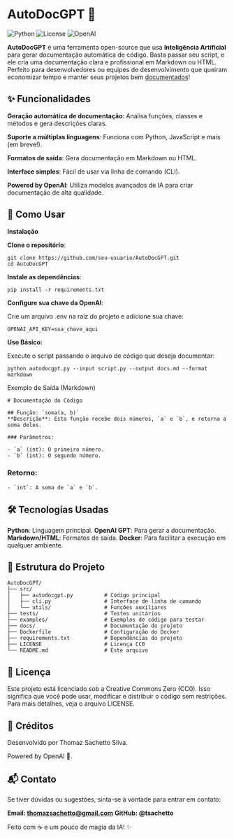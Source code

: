 # AutoDocGPT 🚀

![Python](https://img.shields.io/badge/Python-3.8%2B-blue)
![License](https://img.shields.io/badge/license-CC0-blue)
![OpenAI](https://img.shields.io/badge/Powered%20by-OpenAI-green)

**AutoDocGPT** é uma ferramenta open-source que usa __Inteligência Artificial__ para gerar documentação automática de código. Basta passar seu script, e ele cria uma documentação clara e profissional em Markdown ou HTML.
Perfeito para desenvolvedores ou equipes de desenvolvimento que queiram economizar tempo e manter seus projetos bem <ins>documentados</ins>!

## ✨ Funcionalidades
**Geração automática de documentação**: Analisa funções, classes e métodos e gera descrições claras.

**Suporte a múltiplas linguagens**: Funciona com Python, JavaScript e mais (em breve!).

**Formatos de saída**: Gera documentação em Markdown ou HTML.

**Interface simples**: Fácil de usar via linha de comando (CLI).

**Powered by OpenAI**: Utiliza modelos avançados de IA para criar documentação de alta qualidade.

## 🚀 Como Usar
**Instalação**

**Clone o repositório**:

```
git clone https://github.com/seu-usuario/AutoDocGPT.git
cd AutoDocGPT
```

**Instale as dependências**:

```
pip install -r requirements.txt
```

**Configure sua chave da OpenAI**:

Crie um arquivo .env na raiz do projeto e adicione sua chave:
```
OPENAI_API_KEY=sua_chave_aqui
```

**Uso Básico:**

Execute o script passando o arquivo de código que deseja documentar:

```
python autodocgpt.py --input script.py --output docs.md --format markdown
```

Exemplo de Saída (Markdown)

```
# Documentação do Código

## Função: `soma(a, b)`
**Descrição**: Esta função recebe dois números, `a` e `b`, e retorna a soma deles.

### Parâmetros:

- `a` (int): O primeiro número.
- `b` (int): O segundo número.
```

### Retorno:
```
- `int`: A soma de `a` e `b`.
```

## 🛠️ Tecnologias Usadas
**Python**: Linguagem principal.
**OpenAI GPT**: Para gerar a documentação.
**Markdown/HTML**: Formatos de saída.
**Docker**: Para facilitar a execução em qualquer ambiente.

## 📂 Estrutura do Projeto

```
AutoDocGPT/
├── src/
│   ├── autodocgpt.py          # Código principal
│   ├── cli.py                 # Interface de linha de comando
│   └── utils/                 # Funções auxiliares
├── tests/                     # Testes unitários
├── examples/                  # Exemplos de código para testar
├── docs/                      # Documentação do projeto
├── Dockerfile                 # Configuração do Docker
├── requirements.txt           # Dependências do projeto
├── LICENSE                    # Licença CC0
└── README.md                  # Este arquivo
```

## 📄 Licença
Este projeto está licenciado sob a Creative Commons Zero (CC0). Isso significa que você pode usar, modificar e distribuir o código sem restrições. Para mais detalhes, veja o arquivo LICENSE.

## 👏 Créditos
Desenvolvido por Thomaz Sachetto Silva.

Powered by OpenAI 🧠.

## 📬 Contato
Se tiver dúvidas ou sugestões, sinta-se à vontade para entrar em contato:

**Email: thomazsachetto@gmail.com**
**GitHub: @tsachetto**

Feito com ☕ e um pouco de magia da IA! ✨

